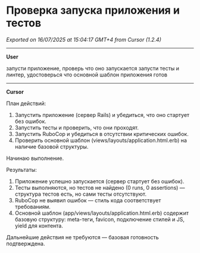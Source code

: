 # Проверка запуска приложения и тестов
_Exported on 16/07/2025 at 15:04:17 GMT+4 from Cursor (1.2.4)_

---

**User**

запусти приложение, проверь что оно запускается
запусти тесты и линтер, 
удостоверься что основной шаблон приложения готов

---

**Cursor**

План действий:

1. Запустить приложение (сервер Rails) и убедиться, что оно стартует без ошибок.
2. Запустить тесты и проверить, что они проходят.
3. Запустить RuboCop и убедиться в отсутствии критических ошибок.
4. Проверить основной шаблон (views/layouts/application.html.erb) на наличие базовой структуры.

Начинаю выполнение.

Результаты:

1. Приложение успешно запускается (сервер стартует без ошибок).
2. Тесты выполняются, но тестов не найдено (0 runs, 0 assertions) — структура тестов есть, но сами тесты отсутствуют.
3. RuboCop не выявил ошибок — стиль кода соответствует требованиям.
4. Основной шаблон (app/views/layouts/application.html.erb) содержит базовую структуру: meta-теги, favicon, подключение стилей и JS, yield для контента.

Дальнейшие действия не требуются — базовая готовность подтверждена.

